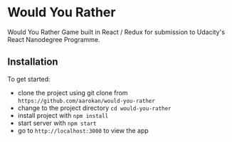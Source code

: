 # Would You Rather 
Would You Rather Game built in React / Redux for submission to Udacity's React Nanodegree Programme.

## Installation

To get started:

- clone the project using git clone from `https://github.com/aarokan/would-you-rather`
- change to the project directory `cd would-you-rather`
- install project with `npm install`
- start server with `npm start`
- go to `http://localhost:3000` to view the app

